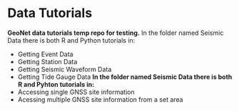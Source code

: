 # Data Tutorials
**GeoNet data tutorials temp repo for testing.**
In the folder named Seismic Data there is both R and Python tutorials in:
- Getting Event Data
- Getting Station Data
- Getting Seismic Waveform Data
- Getting Tide Gauge Data
**In the folder named Seismic Data there is both R and Pyhton tutorials in:**
- Accessing single GNSS site information
- Acessing multiple GNSS site information from a set area
